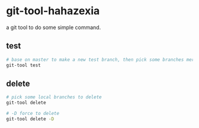 # git-tool-hahazexia

a git tool to do some simple command.

## test

```bash
# base on master to make a new test branch, then pick some branches merge into this new test branch
git-tool test
```

## delete

```bash
# pick some local branches to delete
git-tool delete

# -D force to delete
git-tool delete -D
```
